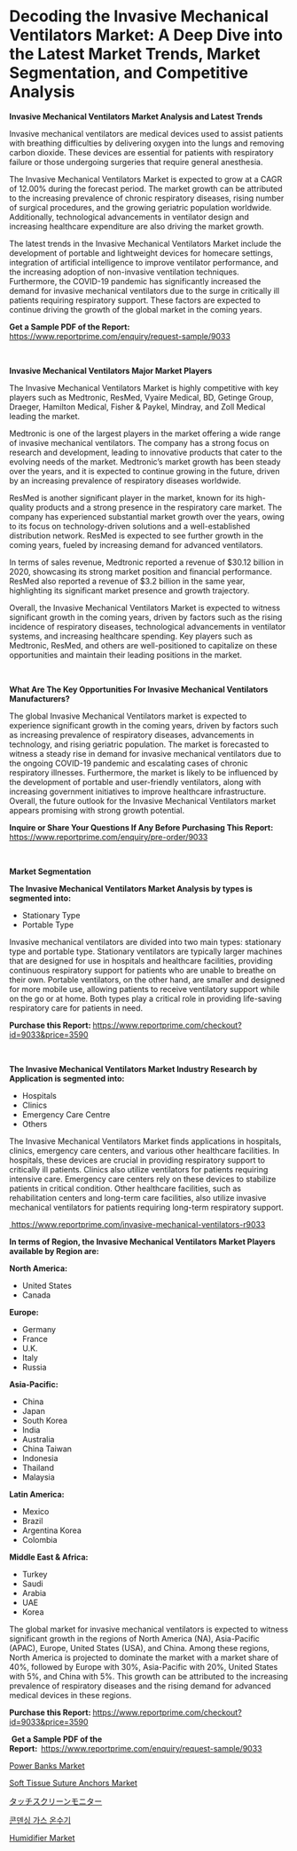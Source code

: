 <p><h1>Decoding the Invasive Mechanical Ventilators Market: A Deep Dive into the Latest Market Trends, Market Segmentation, and Competitive Analysis</h1></p><p><strong>Invasive Mechanical Ventilators Market Analysis and Latest Trends</strong></p>
<p><p>Invasive mechanical ventilators are medical devices used to assist patients with breathing difficulties by delivering oxygen into the lungs and removing carbon dioxide. These devices are essential for patients with respiratory failure or those undergoing surgeries that require general anesthesia.</p><p>The Invasive Mechanical Ventilators Market is expected to grow at a CAGR of 12.00% during the forecast period. The market growth can be attributed to the increasing prevalence of chronic respiratory diseases, rising number of surgical procedures, and the growing geriatric population worldwide. Additionally, technological advancements in ventilator design and increasing healthcare expenditure are also driving the market growth.</p><p>The latest trends in the Invasive Mechanical Ventilators Market include the development of portable and lightweight devices for homecare settings, integration of artificial intelligence to improve ventilator performance, and the increasing adoption of non-invasive ventilation techniques. Furthermore, the COVID-19 pandemic has significantly increased the demand for invasive mechanical ventilators due to the surge in critically ill patients requiring respiratory support. These factors are expected to continue driving the growth of the global market in the coming years.</p></p>
<p><strong>Get a Sample PDF of the Report:&nbsp;</strong> <a href="https://www.reportprime.com/enquiry/request-sample/9033">https://www.reportprime.com/enquiry/request-sample/9033</a></p>
<p>&nbsp;</p>
<p><strong>Invasive Mechanical Ventilators Major Market Players</strong></p>
<p><p>The Invasive Mechanical Ventilators Market is highly competitive with key players such as Medtronic, ResMed, Vyaire Medical, BD, Getinge Group, Draeger, Hamilton Medical, Fisher & Paykel, Mindray, and Zoll Medical leading the market. </p><p>Medtronic is one of the largest players in the market offering a wide range of invasive mechanical ventilators. The company has a strong focus on research and development, leading to innovative products that cater to the evolving needs of the market. Medtronic’s market growth has been steady over the years, and it is expected to continue growing in the future, driven by an increasing prevalence of respiratory diseases worldwide.</p><p>ResMed is another significant player in the market, known for its high-quality products and a strong presence in the respiratory care market. The company has experienced substantial market growth over the years, owing to its focus on technology-driven solutions and a well-established distribution network. ResMed is expected to see further growth in the coming years, fueled by increasing demand for advanced ventilators.</p><p>In terms of sales revenue, Medtronic reported a revenue of $30.12 billion in 2020, showcasing its strong market position and financial performance. ResMed also reported a revenue of $3.2 billion in the same year, highlighting its significant market presence and growth trajectory.</p><p>Overall, the Invasive Mechanical Ventilators Market is expected to witness significant growth in the coming years, driven by factors such as the rising incidence of respiratory diseases, technological advancements in ventilator systems, and increasing healthcare spending. Key players such as Medtronic, ResMed, and others are well-positioned to capitalize on these opportunities and maintain their leading positions in the market.</p></p>
<p>&nbsp;</p>
<p><strong>What Are The Key Opportunities For Invasive Mechanical Ventilators Manufacturers?</strong></p>
<p><p>The global Invasive Mechanical Ventilators market is expected to experience significant growth in the coming years, driven by factors such as increasing prevalence of respiratory diseases, advancements in technology, and rising geriatric population. The market is forecasted to witness a steady rise in demand for invasive mechanical ventilators due to the ongoing COVID-19 pandemic and escalating cases of chronic respiratory illnesses. Furthermore, the market is likely to be influenced by the development of portable and user-friendly ventilators, along with increasing government initiatives to improve healthcare infrastructure. Overall, the future outlook for the Invasive Mechanical Ventilators market appears promising with strong growth potential.</p></p>
<p><strong>Inquire or Share Your Questions If Any Before Purchasing This Report:</strong> <a href="https://www.reportprime.com/enquiry/pre-order/9033">https://www.reportprime.com/enquiry/pre-order/9033</a></p>
<p>&nbsp;</p>
<p><strong>Market Segmentation</strong></p>
<p><strong>The Invasive Mechanical Ventilators Market Analysis by types is segmented into:</strong></p>
<p><ul><li>Stationary Type</li><li>Portable Type</li></ul></p>
<p><p>Invasive mechanical ventilators are divided into two main types: stationary type and portable type. Stationary ventilators are typically larger machines that are designed for use in hospitals and healthcare facilities, providing continuous respiratory support for patients who are unable to breathe on their own. Portable ventilators, on the other hand, are smaller and designed for more mobile use, allowing patients to receive ventilatory support while on the go or at home. Both types play a critical role in providing life-saving respiratory care for patients in need.</p></p>
<p><strong>Purchase this Report:&nbsp;</strong><a href="https://www.reportprime.com/checkout?id=9033&price=3590">https://www.reportprime.com/checkout?id=9033&price=3590</a></p>
<p>&nbsp;</p>
<p><strong>The Invasive Mechanical Ventilators Market Industry Research by Application is segmented into:</strong></p>
<p><ul><li>Hospitals</li><li>Clinics</li><li>Emergency Care Centre</li><li>Others</li></ul></p>
<p><p>The Invasive Mechanical Ventilators Market finds applications in hospitals, clinics, emergency care centers, and various other healthcare facilities. In hospitals, these devices are crucial in providing respiratory support to critically ill patients. Clinics also utilize ventilators for patients requiring intensive care. Emergency care centers rely on these devices to stabilize patients in critical condition. Other healthcare facilities, such as rehabilitation centers and long-term care facilities, also utilize invasive mechanical ventilators for patients requiring long-term respiratory support.</p></p>
<p><a href="https://www.reportprime.com/invasive-mechanical-ventilators-r9033">&nbsp;https://www.reportprime.com/invasive-mechanical-ventilators-r9033</a></p>
<p><strong>In terms of Region, the Invasive Mechanical Ventilators Market Players available by Region are:</strong></p>
<p>
    <p> <strong> North America: </strong>
        <ul>
            <li>United States</li>
            <li>Canada</li>
        </ul>
        </p> 
    <p> <strong> Europe: </strong>
        <ul>
            <li>Germany</li>
            <li>France</li>
            <li>U.K.</li>
            <li>Italy</li>
            <li>Russia</li>
        </ul>
        </p> 
    <p> <strong> Asia-Pacific: </strong>
        <ul>
            <li>China</li>
            <li>Japan</li>
            <li>South Korea</li>
            <li>India</li>
            <li>Australia</li>
            <li>China Taiwan</li>
            <li>Indonesia</li>
            <li>Thailand</li>
            <li>Malaysia</li>
        </ul>
        </p> 
    <p> <strong> Latin America: </strong>
        <ul>
            <li>Mexico</li>
            <li>Brazil</li>
            <li>Argentina Korea</li>
            <li>Colombia</li>
        </ul>
        </p> 
    <p> <strong> Middle East & Africa: </strong>
        <ul>
            <li>Turkey</li>
            <li>Saudi</li>
            <li>Arabia</li>
            <li>UAE</li>
            <li>Korea</li>
        </ul>
    </p>
    </p>
<p><p>The global market for invasive mechanical ventilators is expected to witness significant growth in the regions of North America (NA), Asia-Pacific (APAC), Europe, United States (USA), and China. Among these regions, North America is projected to dominate the market with a market share of 40%, followed by Europe with 30%, Asia-Pacific with 20%, United States with 5%, and China with 5%. This growth can be attributed to the increasing prevalence of respiratory diseases and the rising demand for advanced medical devices in these regions.</p></p>
<p><strong>Purchase this Report: </strong><a href="https://www.reportprime.com/checkout?id=9033&price=3590">https://www.reportprime.com/checkout?id=9033&price=3590</a></p>
<p>&nbsp;<strong>Get a Sample PDF of the Report:&nbsp;&nbsp;</strong><a href="https://www.reportprime.com/enquiry/request-sample/9033">https://www.reportprime.com/enquiry/request-sample/9033</a></p>
<p><strong></strong></p>
<p><p><a href="https://issuu.com/reportprime-2/docs/power-banks-market-size-2030.pptx">Power Banks Market</a></p><p><a href="https://github.com/Airanohannonzb68e5pb53oc1/Market-Research-Report-List-2/blob/main/soft-tissue-suture-anchors-market.md">Soft Tissue Suture Anchors Market</a></p><p><a href="https://github.com/AriMuller2009/Market-Research-Report-List-1/blob/main/870586877961.md">タッチスクリーンモニター</a></p><p><a href="https://github.com/khytkeqagplkzqvh/Market-Research-Report-List-2/blob/main/183960873521.md">콘덴싱 가스 온수기</a></p><p><a href="https://issuu.com/reportprime-2/docs/humidifier-market-size-2030.pptx">Humidifier Market</a></p></p>